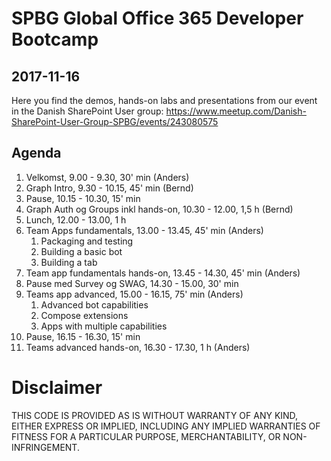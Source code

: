 # SPBG Global Office 365 Developer Bootcamp
## 2017-11-16

Here you find the demos, hands-on labs and presentations from our event in the Danish SharePoint User group: https://www.meetup.com/Danish-SharePoint-User-Group-SPBG/events/243080575

## Agenda
1. Velkomst, 9.00 - 9.30, 30' min (Anders)
1. Graph Intro, 9.30 - 10.15, 45' min (Bernd)
1. Pause, 10.15 - 10.30, 15' min
1. Graph Auth og Groups inkl hands-on, 10.30 - 12.00, 1,5 h (Bernd)
1. Lunch, 12.00 - 13.00, 1 h
1. Team Apps fundamentals, 13.00 - 13.45, 45' min (Anders)
	1. Packaging and testing
	1. Building a basic bot
	1. Building a tab
1. Team app fundamentals hands-on, 13.45 - 14.30, 45' min (Anders)
1. Pause med Survey og SWAG, 14.30 - 15.00, 30' min
1. Teams app advanced, 15.00 - 16.15, 75' min (Anders)
	1. Advanced bot capabilities
	1. Compose extensions
	1. Apps with multiple capabilities
1. Pause, 16.15 - 16.30, 15' min
1. Teams advanced hands-on, 16.30 - 17.30, 1 h (Anders)

# Disclaimer

THIS CODE IS PROVIDED AS IS WITHOUT WARRANTY OF ANY KIND, EITHER EXPRESS OR IMPLIED, INCLUDING ANY IMPLIED WARRANTIES OF FITNESS FOR A PARTICULAR PURPOSE, MERCHANTABILITY, OR NON-INFRINGEMENT.
